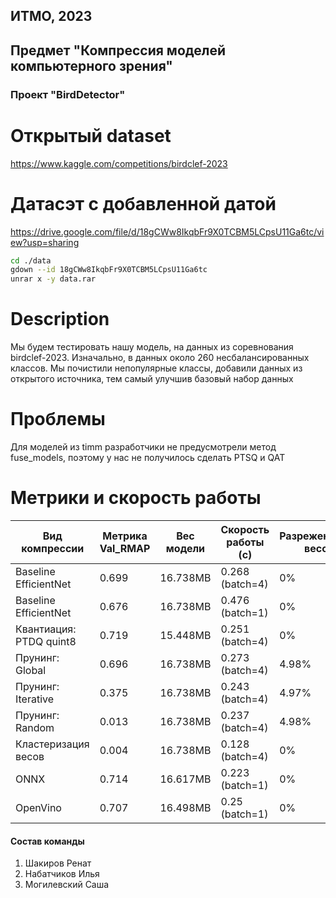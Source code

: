 ## ИТМО, 2023
## Предмет "Компрессия моделей компьютерного зрения"

### Проект "BirdDetector"


# Открытый dataset
https://www.kaggle.com/competitions/birdclef-2023


# Датасэт с добавленной датой 
https://drive.google.com/file/d/18gCWw8IkqbFr9X0TCBM5LCpsU11Ga6tc/view?usp=sharing

```bash
cd ./data
gdown --id 18gCWw8IkqbFr9X0TCBM5LCpsU11Ga6tc
unrar x -y data.rar

```

# Description  
Мы будем тестировать нашу модель, на данных из соревнования birdclef-2023. Изначально, в данных около 260 несбалансированных классов.
Мы почистили непопулярные классы, добавили данных из открытого источника, тем самый улучшив базовый набор данных

# Проблемы
Для моделей из timm разработчики не предусмотрели метод fuse_models, поэтому у нас не получилось сделать PTSQ и QAT

# Метрики и скорость работы

| Вид компрессии          | Метрика Val_RMAP | Вес модели | Скорость работы (с) | Разреженность весов | 
|-------------------------|------------------|-----------|---------------------|--------------------|
| Baseline EfficientNet   | 0.699            | 16.738MB  | 0.268 (batch=4)     | 0%                 |
| Baseline EfficientNet   | 0.676            | 16.738MB  | 0.476 (batch=1)     | 0%                 | 
| Квантиация: PTDQ quint8 | 0.719            | 15.448MB  | 0.251 (batch=4)     | 0%                 |
| Прунинг: Global         | 0.696            | 16.738MB  | 0.273 (batch=4)     | 4.98%              |
| Прунинг: Iterative      | 0.375            | 16.738MB  | 0.243 (batch=4)     | 4.97%              |
| Прунинг: Random         | 0.013            | 16.738MB  | 0.237 (batch=4)     | 4.98%              |
| Кластеризация весов     | 0.004            | 16.738MB  | 0.128 (batch=4)     | 0%                 |
| ONNX                    | 0.714            | 16.617MB  | 0.223 (batch=1)     | 0%                 |
| OpenVino                | 0.707            | 16.498MB  | 0.25  (batch=1)     | 0%                 |


#### Состав команды
1. Шакиров Ренат
2. Набатчиков Илья
3. Могилевский Саша
